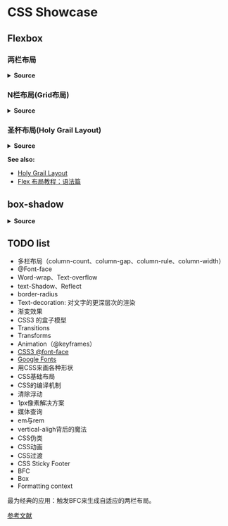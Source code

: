 # CSS Showcase

## Flexbox

### 两栏布局

<css-flexbox-two-columns/>

<details>
<summary><b>Source</b></summary>

<<< @/docs/.vuepress/components/css/flexbox-two-columns.vue

</details>

### N栏布局(Grid布局)

<css-flexbox-grid/>

<details>
<summary><b>Source</b></summary>

<<< @/docs/.vuepress/components/css/flexbox-grid.vue

</details>


### 圣杯布局(Holy Grail Layout)

<css-flexbox-holy-grail/>

<details>
<summary><b>Source</b></summary>

<<< @/docs/.vuepress/components/css/flexbox-holy-grail.vue

</details>

**See also:**

- [Holy Grail Layout](https://philipwalton.github.io/solved-by-flexbox/demos/holy-grail/)
- [Flex 布局教程：语法篇](http://www.ruanyifeng.com/blog/2015/07/flex-grammar.html)

## box-shadow

<css-box-shadow/>

<details>
<summary><b>Source</b></summary>

<<< @/docs/.vuepress/components/css/box-shadow.vue

</details>


## TODO list

- 多栏布局（column-count、column-gap、column-rule、column-width）
- @Font-face
- Word-wrap、Text-overflow
- text-Shadow、Reflect
- border-radius
- Text-decoration: 对文字的更深层次的渲染
- 渐变效果
- CSS3 的盒子模型
- Transitions
- Transforms
- Animation（@keyframes）
- [CSS3 @font-face](http://www.w3cplus.com/content/css3-font-face)
- [Google Fonts](https://fonts.google.com)
- 用CSS来画各种形状
- CSS基础布局
- CSS的编译机制
- 清除浮动
- 1px像素解决方案
- 媒体查询
- em与rem
- vertical-aligh背后的魔法
- CSS伪类
- CSS动画
- CSS过渡
- CSS Sticky Footer
- BFC
- Box
- Formatting context

最为经典的应用：触发BFC来生成自适应的两栏布局。

[参考文献](http://www.cnblogs.com/lhb25/p/inside-block-formatting-ontext.html)
